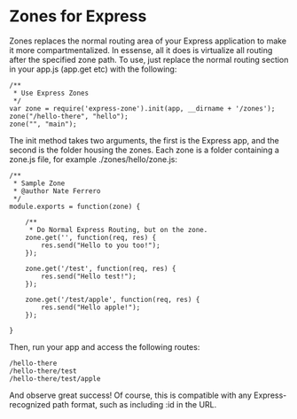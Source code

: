 Zones for Express
=================

Zones replaces the normal routing area of your Express application to make it more compartmentalized. In essense, all it does is virtualize all routing after the specified zone path. To use, just replace the normal routing section in your app.js (app.get etc) with the following:

	/**
	 * Use Express Zones
	 */
	var zone = require('express-zone').init(app, __dirname + '/zones');
	zone("/hello-there", "hello");
	zone("", "main");

The init method takes two arguments, the first is the Express app, and the second is the folder housing the zones. Each zone is a folder containing a zone.js file, for example ./zones/hello/zone.js:

	/**
	 * Sample Zone
	 * @author Nate Ferrero
	 */
	module.exports = function(zone) {

		/**
		 * Do Normal Express Routing, but on the zone.
		zone.get('', function(req, res) {
			res.send("Hello to you too!");
		});

		zone.get('/test', function(req, res) {
			res.send("Hello test!");
		});

		zone.get('/test/apple', function(req, res) {
			res.send("Hello apple!");
		});

	}

Then, run your app and access the following routes:

	/hello-there
	/hello-there/test
	/hello-there/test/apple

And observe great success! Of course, this is compatible with any Express-recognized path format, such as including :id in the URL.